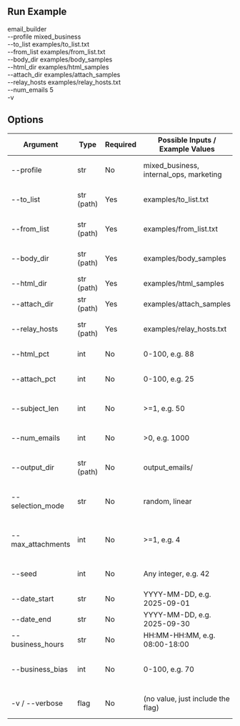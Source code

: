 ## Run Example
email_builder \
  --profile mixed_business \
  --to_list examples/to_list.txt \
  --from_list examples/from_list.txt \
  --body_dir examples/body_samples \
  --html_dir examples/html_samples \
  --attach_dir examples/attach_samples \
  --relay_hosts examples/relay_hosts.txt \
  --num_emails 5 \
  -v

## Options

| Argument           | Type      | Required | Possible Inputs / Example Values                | Description                                                      |
|--------------------|-----------|----------|------------------------------------------------|------------------------------------------------------------------|
| --profile          | str       | No       | mixed_business, internal_ops, marketing         | Predefined profile for defaults                                  |
| --to_list          | str (path)| Yes      | examples/to_list.txt                            | Path to recipient email list file                                |
| --from_list        | str (path)| Yes      | examples/from_list.txt                          | Path to sender email list file                                   |
| --body_dir         | str (path)| Yes      | examples/body_samples                           | Directory with plain text bodies                                 |
| --html_dir         | str (path)| Yes      | examples/html_samples                           | Directory with HTML bodies                                       |
| --attach_dir       | str (path)| Yes      | examples/attach_samples                         | Directory with attachments                                       |
| --relay_hosts      | str (path)| Yes      | examples/relay_hosts.txt                        | Path to relay hostnames file                                     |
| --html_pct         | int       | No       | 0-100, e.g. 88                                  | % of emails as HTML                                              |
| --attach_pct       | int       | No       | 0-100, e.g. 25                                  | % of emails with attachments                                     |
| --subject_len      | int       | No       | >=1, e.g. 50                                    | Number of chars for subject                                      |
| --num_emails       | int       | No       | >0, e.g. 1000                                   | Number of emails to generate                                     |
| --output_dir       | str (path)| No       | output_emails/                                  | Directory for output .eml files                                  |
| --selection_mode   | str       | No       | random, linear                                  | How items are selected (default: random)                         |
| --max_attachments  | int       | No       | >=1, e.g. 4                                     | Max attachments per email (default: 4)                           |
| --seed             | int       | No       | Any integer, e.g. 42                            | Random seed for reproducibility                                  |
| --date_start       | str       | No       | YYYY-MM-DD, e.g. 2025-09-01                     | Start date for timestamps                                        |
| --date_end         | str       | No       | YYYY-MM-DD, e.g. 2025-09-30                     | End date for timestamps                                          |
| --business_hours   | str       | No       | HH:MM-HH:MM, e.g. 08:00-18:00                   | Business hours window                                            |
| --business_bias    | int       | No       | 0-100, e.g. 70                                  | % timestamps within business hours                               |
| -v / --verbose     | flag      | No       | (no value, just include the flag)               | Enable verbose logging                                           |